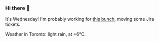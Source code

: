 ### Hi there :wave:

It's Wednesday! I'm probably working for [this bunch](https://github.com/kohofinancial), moving some Jira tickets.

Weather in Toronto: light rain, at +6°C.
